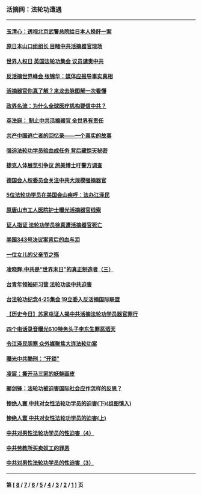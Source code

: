 ### 活摘网：法轮功遭遇
---
#### [玉清心：透视北京武警总院给日本人换肝一案](../../pages/nf5881/n13771978.md?08230430) 
#### [原日本山口组组长 目睹中共活摘器官现场](../../pages/nf5881/n13767360.md?08230430) 
#### [世界人权日 英国法轮功集会 议员谴责中共](../../pages/nf5881/n13431763.md?08230430) 
#### [反活摘世界峰会 张锦华：媒体应报导事实真相](../../pages/nf5881/n13278502.md?08230430) 
#### [活摘器官你真了解？来龙去脉图解一次看懂](../../pages/nf5881/n13013820.md?08230430) 
#### [政界名流：为什么全球医疗机构要信中共？](../../pages/nf5881/n11945479.md?08230430) 
#### [英法庭： 制止中共活摘器官 全世界有责任](../../pages/nf5881/n11330691.md?08230430) 
#### [共产中国逃亡者的回忆录——一个真实的故事](../../pages/nf5881/n10918649.md?08230430) 
#### [强迫法轮功学员验血成任务 背后藏惊天秘密](../../pages/nf5881/n4252384.md?08230430) 
#### [捷克人体展览引争议 旅美博士吁警方调查](../../pages/nf5881/n9429187.md?08230430) 
#### [德国会人权委员会关注中共大规模强摘器官](../../pages/nf5881/n8418950.md?08230430) 
#### [5位法轮功学员在美国会山疾呼：法办江泽民](../../pages/nf5881/n8101519.md?08230430) 
#### [原唐山市工人医院护士曝光活摘器官线索](../../pages/nf5881/n8076384.md?08230430) 
#### [证人指证 法轮功学员徐真遭活摘器官死亡](../../pages/nf5881/n8042467.md?08230430) 
#### [美国343号决议案背后的血与泪](../../pages/nf5881/n8020684.md?08230430) 
#### [一位女儿的父亲节之殇](../../pages/nf5881/n8014122.md?08230430) 
#### [凌晓辉:中共是“世界末日”的真正制造者（三）](../../pages/nf5881/n4210333.md?08230430) 
#### [台青年领袖研习营 法轮功谈中共迫害](../../pages/nf5881/n4141857.md?08230430) 
#### [台法轮功纪念4‧25集会 19立委入反活摘国际联盟](../../pages/nf5881/n4141821.md?08230430) 
#### [【历史今日】苏家屯证人揭中共活摘法轮功学员器官罪行](../../pages/nf5881/n4135912.md?08230430) 
#### [四个电话录音曝光610特务头子李东生罪恶滔天](../../pages/nf5881/n4040060.md?08230430) 
#### [令江泽民胆寒 众外媒聚焦大连法轮功案](../../pages/nf5881/n3932671.md?08230430) 
#### [曝光中共酷刑：“开锁”](../../pages/nf5881/n3889373.md?08230430) 
#### [凌宸：撕开马三家的妖魅画皮](../../pages/nf5881/n3849369.md?08230430) 
#### [郦剑锋：法轮功被迫害国际社会应作怎样的反思？](../../pages/nf5881/n3824560.md?08230430) 
#### [惨绝人寰 中共对女性法轮功学员的迫害(下)(组图慎入)](../../pages/nf5881/n3816285.md?08230430) 
#### [惨绝人寰 中共对女性法轮功学员的迫害(上)](../../pages/nf5881/n3815374.md?08230430) 
#### [中共对男性法轮功学员的性迫害（4）](../../pages/nf5881/n3769144.md?08230430) 
#### [中共劳教所买卖奴工的罪恶](../../pages/nf5881/n3769378.md?08230430) 
#### [中共对男性法轮功学员的性迫害（3）](../../pages/nf5881/n3768231.md?08230430) 

---
#### 第 [ [8](./8.md?08230430) / [7](./7.md?08230430) / [6](./6.md?08230430) / [5](./5.md?08230430) / [4](./4.md?08230430) / [3](./3.md?08230430) / [2](./2.md?08230430) / [1](./1.md?08230430) ] 页
